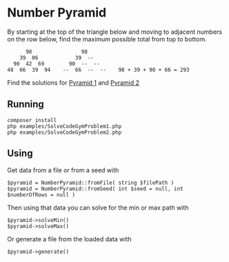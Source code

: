 # Number Pyramid


By starting at the top of the triangle below and moving to adjacent numbers on the row below, find the maximum possible total from top to bottom. 

```
      98                98
    39  06            39  --
  90  42  69        90  --  --     
48  66  39  94    --  66  --  --    98 + 39 + 90 + 66 = 293 
```

Find the solutions for [Pyramid 1](examples/files/codegym-problem-1.txt) and [Pyramid 2](examples/files/codegym-problem-2.txt)

## Running

```
composer install
php examples/SolveCodeGymProblem1.php
php examples/SolveCodeGymProblem2.php
```

## Using

Get data from a file or from a seed with
```
$pyramid = NumberPyramid::fromFile( string $filePath )
$pyramid = NumberPyramid::fromSeed( int $seed = null, int $numberOfRows = null )
```
Then using that data you can solve for the min or max path with
```
$pyramid->solveMin()
$pyramid->solveMax()
```
Or generate a file from the loaded data with
```
$pyramid->generate()
```
